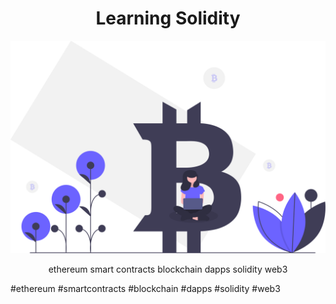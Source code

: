 # <center>Learning Solidity</center>

![](./blockchain.svg)

<p align='center'>ethereum smart contracts blockchain dapps solidity web3</p>





#ethereum #smartcontracts #blockchain #dapps #solidity #web3
